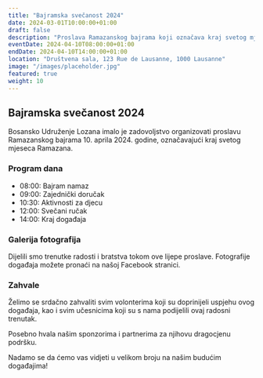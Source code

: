 ```yaml
---
title: "Bajramska svečanost 2024"
date: 2024-03-01T10:00:00+01:00
draft: false
description: "Proslava Ramazanskog bajrama koji označava kraj svetog mjeseca Ramazana."
eventDate: 2024-04-10T08:00:00+01:00
endDate: 2024-04-10T14:00:00+01:00
location: "Društvena sala, 123 Rue de Lausanne, 1000 Lausanne"
image: "/images/placeholder.jpg"
featured: true
weight: 10
---
```


## Bajramska svečanost 2024

Bosansko Udruženje Lozana imalo je zadovoljstvo organizovati proslavu Ramazanskog bajrama 10. aprila 2024. godine, označavajući kraj svetog mjeseca Ramazana.

### Program dana

- 08:00: Bajram namaz
- 09:00: Zajednički doručak
- 10:30: Aktivnosti za djecu
- 12:00: Svečani ručak
- 14:00: Kraj događaja

### Galerija fotografija

Dijelili smo trenutke radosti i bratstva tokom ove lijepe proslave. Fotografije događaja možete pronaći na našoj Facebook stranici.

### Zahvale

Želimo se srdačno zahvaliti svim volonterima koji su doprinijeli uspjehu ovog događaja, kao i svim učesnicima koji su s nama podijelili ovaj radosni trenutak.

Posebno hvala našim sponzorima i partnerima za njihovu dragocjenu podršku.

Nadamo se da ćemo vas vidjeti u velikom broju na našim budućim događajima!